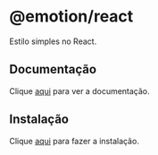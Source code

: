 # @emotion/react

Estilo simples no React.

## Documentação

Clique [aqui](https://github.com/emotion-js/emotion/tree/master/packages/react) para ver a documentação.

## Instalação

Clique [aqui](https://www.npmjs.com/package/@emotion/react) para fazer a instalação.